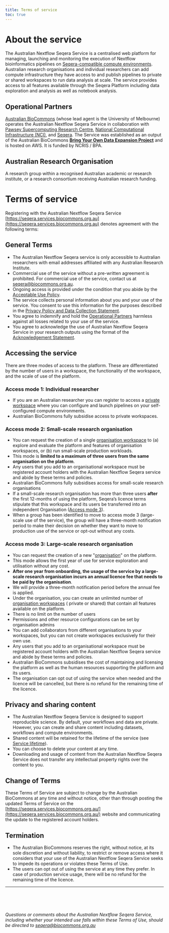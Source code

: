 ```yaml
---
title: Terms of service
toc: true
---
```


# About the service

The Australian Nextflow Seqera Service is a centralised web platform for managing, launching and monitoring the execution of Nextflow bioinformatics pipelines on [Seqera-compatible compute environments](https://help.tower.nf/latest/compute-envs/overview/). Australian research organisations and individual researchers can add compute infrastructure they have access to and publish pipelines to private or shared workspaces to run data analysis at scale. The service provides access to all features available through the Seqera Platform including data exploration and analysis as well as notebook analysis.

## Operational Partners

[Australian BioCommons](https://www.biocommons.org.au/) (whose lead agent is the University of Melbourne) operates the Australian Nextflow Seqera Service in collaboration with [Pawsey Supercomputing Research Centre](https://pawsey.org.au/), [National Computational Infrastructure (NCI)](https://nci.org.au/), and [Seqera](https://seqera.io/). The Service was established as an output of the Australian BioCommons **[Bring Your Own Data Expansion Project](https://www.biocommons.org.au/byo-data-platform-expansion)** and is hosted on AWS. It is funded by NCRIS / BPA.

## Australian Research Organisation

A research group within a recognised Australian academic or research institute, or a research consortium receiving Australian research funding.

# Terms of service

Registering with the Australian Nextflow Seqera Service [https://seqera.services.biocommons.org.au](https://seqera.services.biocommons.org.au) denotes agreement with the following terms:

## General Terms

- The Australian Nextflow Seqera service is only accessible to Australian researchers with email addresses affiliated with any Australian Research Institute. 
- Commercial use of the service without a pre-written agreement is prohibited. For commercial use of the service, contact us at <seqera@biocommons.org.au>.
- Ongoing access is provided under the condition that you abide by the [Acceptable Use Policy](/nextflow-seqera/main/acceptable-use).
- The service collects personal information about you and your use of the service. You consent to use this information for the purposes described in the [Privacy Policy and Data Collection Statement](/nextflow-seqera/main/privacy).
- You agree to indemnify and hold the [Operational Partners](#operational-partners) harmless against all losses related to your use of the service. 
- You agree to acknowledge the use of Australian Nextflow Seqera Service in your research outputs using the format of the [Acknowledgement Statement](/nextflow-seqera/main/acknowledgement).


## Accessing the service

There are three modes of access to the platform. These are differentiated by the number of users in a workspace, the functionality of the workspace, and the scale of use of the platform. 

### Access mode 1: Individual researcher

- If you are an Australian researcher you can register to access a [private workspace](https://help.tower.nf/latest/core-concepts/definitions/#workspaces) where you can configure and launch pipelines on your self-configured compute environments.
- Australian BioCommons fully subsidise access to private workspaces.

### Access mode 2: Small-scale research organisation

- You can request the creation of a single [organisation workspace](https://docs.seqera.io/platform/latest/orgs-and-teams/workspace-management) to (a) explore and evaluate the platform and features of organisation workspaces, or (b) run small-scale production workloads.
- This mode is **limited to a maximum of three users from the same organisation on the platform**.
- Any users that you add to an organisational workspace must be registered account holders with the Australian Nextflow Seqera service and abide by these terms and policies.
- Australian BioCommons fully subsidises access for small-scale research organisations
- If a small-scale research organisation has more than three users **after** the first 12-months of using the platform, Seqera’s licence terms stipulate that this workspace and its users be transferred into an independent Organisation ([Access mode 3](#access-mode-3-large-scale-research-organisation)).
- When a group has been identified to move to access mode 3 (large-scale use of the service), the group will have a three-month notification period to make their decision on whether they want to move to production use of the service or opt-out without any costs.

### Access mode 3: Large-scale research organisation

- You can request the creation of a new "[organisation](https://docs.seqera.io/platform/latest/orgs-and-teams/organizations)" on the platform.
- This mode allows the first year of use for service exploration and utilisation without any cost.
- **After one year from onboarding, the usage of the service by a large-scale research organisation incurs an annual licence fee that needs to be paid by the organisation**.
- We will provide a three-month notification period before the annual fee is applied.
- Under the organisation, you can create an unlimited number of [organisation workspaces](https://docs.seqera.io/platform/latest/orgs-and-teams/workspace-management) ( private or shared) that contain all features available on the platform.
- There is no limit on the number of users
- Permissions and other resource configurations can be set by organisation admins 
- You can add collaborators from different organisations to your workspaces, but you can not create workspaces exclusively for their own use.
- Any users that you add to an organisational workspace must be registered account holders with the Australian Nextflow Seqera service and abide by these terms and policies.
- Australian BioCommons subsidises the cost of maintaining and licensing the platform as well as the human resources supporting the platform and its users.
- The organisation can opt out of using the service when needed and the licence will be cancelled, but there is no refund for the remaining time of the licence.


## Privacy and sharing content

- The Australian Nextflow Seqera Service is designed to support reproducible science. By default, your workflows and data are private. However, you can create and share content including datasets, workflows and compute environments.
- Shared content will be retained for the lifetime of the service (see [Service lifetime](/nextflow-seqera/main/service-terms#lifetime-of-the-australian-nextflow-seqera-service)).
- You can choose to delete your content at any time.
- Downloading and usage of content from the Australian Nextflow Seqera Service does not transfer any intellectual property rights over the content to you.


## Change of Terms

These Terms of Service are subject to change by the Australian BioCommons at any time and without notice, other than through posting the updated Terms of Service on the [https://seqera.services.biocommons.org.au/](https://seqera.services.biocommons.org.au/) website and communicating the update to the registered account holders.


## Termination

- The Australian BioCommons reserves the right, without notice, at its sole discretion and without liability, to restrict or remove access where it considers that your use of the Australian Nextflow Seqera Service seeks to impede its operations or violates these Terms of Use.
- The users can opt out of using the service at any time they prefer. In case of production service usage, there will be no refund for the remaining time of the licence.


<hr/>
<br/><br/><br/>

*Questions or comments about the Australian Nextflow Seqera Service, including whether your intended use falls within these Terms of Use, should be directed to <seqera@biocommons.org.au>*